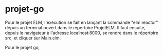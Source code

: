# projet-go
Pour le projet ELM, l'exécution se fait en lançant la commande "elm reactor" depuis un terminal ouvert dans le répertoire ProjetELM. Il faut ensuite, depuis le navigateur à l'adresse localhost:8000, se rendre dans le répertoire src, et cliquer sur Main.elm.


Pour le projet go, 
